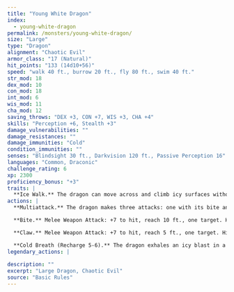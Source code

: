 ```yaml
---
title: "Young White Dragon"
index:
  - young-white-dragon
permalink: /monsters/young-white-dragon/
size: "Large"
type: "Dragon"
alignment: "Chaotic Evil"
armor_class: "17 (Natural)"
hit_points: "133 (14d10+56)"
speed: "walk 40 ft., burrow 20 ft., fly 80 ft., swim 40 ft."
str_mod: 18
dex_mod: 10
con_mod: 18
int_mod: 6
wis_mod: 11
cha_mod: 12
saving_throws: "DEX +3, CON +7, WIS +3, CHA +4"
skills: "Perception +6, Stealth +3"
damage_vulnerabilities: ""
damage_resistances: ""
damage_immunities: "Cold"
condition_immunities: ""
senses: "Blindsight 30 ft., Darkvision 120 ft., Passive Perception 16"
languages: "Common, Draconic"
challenge_rating: 6
xp: 2300
proficiency_bonus: "+3"
traits: |
  **Ice Walk.** The dragon can move across and climb icy surfaces without needing to make an ability check. Additionally, difficult terrain composed of ice or snow doesn't cost it extra moment.
actions: |
  **Multiattack.** The dragon makes three attacks: one with its bite and two with its claws.

  **Bite.** Melee Weapon Attack: +7 to hit, reach 10 ft., one target. Hit: 15 (2d10 + 4) piercing damage plus 4 (1d8) cold damage.

  **Claw.** Melee Weapon Attack: +7 to hit, reach 5 ft., one target. Hit: 11 (2d6 + 4) slashing damage.

  **Cold Breath (Recharge 5-6).** The dragon exhales an icy blast in a 30-foot cone. Each creature in that area must make a DC 15 Constitution saving throw, taking 45 (10d8) cold damage on a failed save, or half as much damage on a successful one.  
legendary_actions: |
  
description: ""
excerpt: "Large Dragon, Chaotic Evil"
source: "Basic Rules"
---
```

